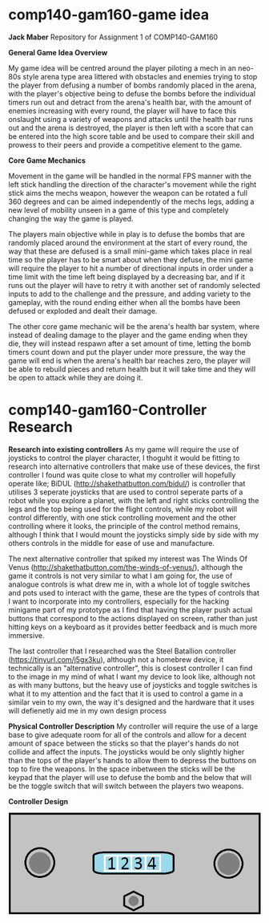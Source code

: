 # comp140-gam160-game idea

**Jack Maber**
Repository for Assignment 1 of COMP140-GAM160

**General Game Idea Overview**

My game idea will be centred around the player piloting a mech in an neo-80s style arena type area littered with obstacles and enemies trying to stop the player from defusing a number of bombs randomly placed in the arena, with the player's objective being to defuse the bombs before the individual timers run out and detract from the arena's health bar, with the amount of enemies increasing with every round, the player will have to face this onslaught using a variety of weapons and attacks until the health bar runs out and the arena is destroyed, the player is then left with a score that can be entered into the high score table and be used to compare their skill and prowess to their peers and provide a competitive element to the game.

**Core Game Mechanics**

Movement in the game will be handled in the normal FPS manner with the left stick handling the direction  of the character's movement while the right stick aims the mechs weapon, however the weapon can be rotated a full 360 degrees and can be aimed independently of the mechs legs, adding a new level of mobility unseen in a game of this type and completely changing the way the game is played.

The players main objective while in play is to defuse the bombs that are randomly placed around the environment at the start of every round, the way that these are defused is a small mini-game which takes place in real time so the player has to be smart about when they defuse, the mini game will require the player to hit a number of directional inputs in order under a time limit with the time left being displayed by a decreasing bar, and if it runs out the player will have to retry it with another set of randomly selected inputs to add to the challenge and the pressure, and adding variety to the gameplay, with the round ending either when all the bombs have been defused or exploded and dealt their damage. 

The other core game mechanic will be the arena's health bar system, where instead of dealing damage to the player and the game ending when they die, they will instead respawn after a set amount of time, letting the bomb timers count down and put the player under more pressure, the way the game will end is when the arena's health bar reaches zero, the player will be able to rebuild pieces and return health but it will take time and they will be open to attack while they are doing it.  

# comp140-gam160-Controller Research

**Research into existing controllers**
As my game will require the use of joysticks to control the player character, I thoguht it would be fitting to research into alternative controllers that make use of these devices, the first controller I found was quite close to what my controller will hopefully operate like; BiDUL (http://shakethatbutton.com/bidul/) is controller that utilises 3 seperate joysticks that are used to control seperate parts of a robot while you explore a planet, with the left and right sticks controlling the legs and the top being used for the flight controls, while my robot will control differently, with one stick controlling movement and the other controlling where it looks, the principle of the control method remains, although I think that I would mount the joysticks simply side by side with my others controls in the middle for ease of use and manufacture. 

The next alternative controller that spiked my interest was The Winds Of Venus (http://shakethatbutton.com/the-winds-of-venus/), although the game it controls is not very similar to what I am going for, the use of analogue controls is what drew me in, with a whole lot of toggle switches and pots used to interact with the game, these are the types of controls that I want to incorporate into my controllers, especially for the hacking minigame part of my prototype as I find that having the player push actual buttons that correspond to the actions displayed on screen, rather than just hitting keys on a keyboard as it provides better feedback and is much more immersive. 

The last controller that I researched was the Steel Batallion controller (https://tinyurl.com/j5gx3ku), although not a homebrew device, it technically is an "alternative controller", this is closest controller I can find to the image in my mind of what I want my device to look like, although not as with many buttons, but the heavy use of joysticks and toggle switches is what it to my attention and the fact that it is used to control a game in a similar vein to my own, the way it's designed and the hardware that it uses will defienetly aid me in my own design process 

**Physical Controller Description**
My controller will require the use of a large base to give adequate room for all of the controls and allow for a decent amount of space between the sticks so that the player's hands do not collide and affect the inputs. The joysticks would be only slightly higher than the tops of the player's hands to allow them to depress the buttons on top to fire the weapons. In the space inbetween the sticks will be the keypad that the player will use to defuse the bomb and the below that will be the toggle switch that will switch between the players two weapons.  

**Controller Design**

![Controller](https://github.com/jack-maber/comp140-gam160-game/blob/master/Controller.png)
